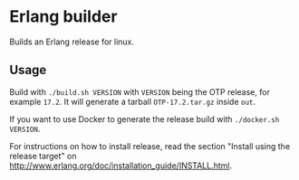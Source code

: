 # Erlang builder

Builds an Erlang release for linux.

## Usage

Build with `./build.sh VERSION` with `VERSION` being the OTP release, for
example `17.2`. It will generate a tarball `OTP-17.2.tar.gz` inside `out`.

If you want to use Docker to generate the release build with `./docker.sh
VERSION`.

For instructions on how to install release, read the section "Install using the
release target" on http://www.erlang.org/doc/installation_guide/INSTALL.html.
